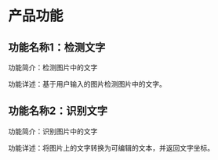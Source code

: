 # 产品功能

## 功能名称1：检测文字
功能简介：检测图片中的文字

功能详述：基于用户输入的图片检测图片中的文字。
## 功能名称2：识别文字
功能简介：识别图片中的文字

功能详述：将图片上的文字转换为可编辑的文本，并返回文字坐标。
